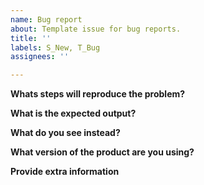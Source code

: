 ```yaml
---
name: Bug report
about: Template issue for bug reports.
title: ''
labels: S_New, T_Bug
assignees: ''

---
```


**Whats steps will reproduce the problem?**

**What is the expected output?**

**What do you see instead?**

**What version of the product are you using?**

**Provide extra information**
